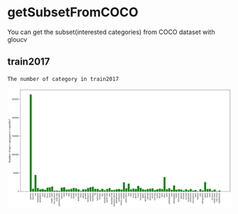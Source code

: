 # getSubsetFromCOCO
You can get the subset(interested categories) from COCO dataset with gloucv
## train2017
    The number of category in train2017
![](https://github.com/popCain/getSubsetFromCOCO/blob/main/image/train2017_coco.png)

